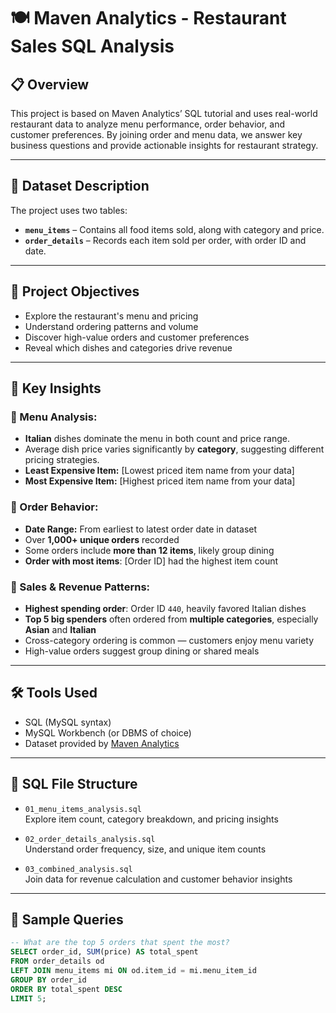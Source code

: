 # 🍽️ Maven Analytics - Restaurant Sales SQL Analysis

## 📋 Overview
This project is based on Maven Analytics’ SQL tutorial and uses real-world restaurant data to analyze menu performance, order behavior, and customer preferences. By joining order and menu data, we answer key business questions and provide actionable insights for restaurant strategy.

---

## 📂 Dataset Description

The project uses two tables:
- **`menu_items`** – Contains all food items sold, along with category and price.
- **`order_details`** – Records each item sold per order, with order ID and date.

---

## 🎯 Project Objectives

- Explore the restaurant's menu and pricing
- Understand ordering patterns and volume
- Discover high-value orders and customer preferences
- Reveal which dishes and categories drive revenue

---

## 🧠 Key Insights

### 🔹 Menu Analysis:
- **Italian** dishes dominate the menu in both count and price range.
- Average dish price varies significantly by **category**, suggesting different pricing strategies.
- **Least Expensive Item:** [Lowest priced item name from your data]
- **Most Expensive Item:** [Highest priced item name from your data]

### 🔹 Order Behavior:
- **Date Range:** From earliest to latest order date in dataset
- Over **1,000+ unique orders** recorded
- Some orders include **more than 12 items**, likely group dining
- **Order with most items**: [Order ID] had the highest item count

### 🔹 Sales & Revenue Patterns:
- **Highest spending order**: Order ID `440`, heavily favored Italian dishes
- **Top 5 big spenders** often ordered from **multiple categories**, especially **Asian** and **Italian**
- Cross-category ordering is common — customers enjoy menu variety
- High-value orders suggest group dining or shared meals

---

## 🛠️ Tools Used

- SQL (MySQL syntax)
- MySQL Workbench (or DBMS of choice)
- Dataset provided by [Maven Analytics](https://www.mavenanalytics.io/)

---

## 📁 SQL File Structure

- `01_menu_items_analysis.sql`  
  Explore item count, category breakdown, and pricing insights

- `02_order_details_analysis.sql`  
  Understand order frequency, size, and unique item counts

- `03_combined_analysis.sql`  
  Join data for revenue calculation and customer behavior insights

---

## 📌 Sample Queries

```sql
-- What are the top 5 orders that spent the most?
SELECT order_id, SUM(price) AS total_spent
FROM order_details od
LEFT JOIN menu_items mi ON od.item_id = mi.menu_item_id
GROUP BY order_id
ORDER BY total_spent DESC
LIMIT 5;

